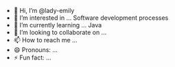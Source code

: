 - 👋 Hi, I’m @lady-emily
- 👀 I’m interested in ... Software development processes
- 🌱 I’m currently learning ... Java
- 💞️ I’m looking to collaborate on ...
- 📫 How to reach me ...
- 😄 Pronouns: ...
- ⚡ Fun fact: ...

<!---
lady-emily/lady-emily is a ✨ special ✨ repository because its `README.md` (this file) appears on your GitHub profile.
You can click the Preview link to take a look at your changes.
--->
